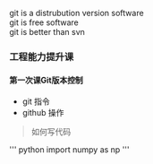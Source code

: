 git is a distrubution version software  
git is free software  
git is better than svn  
### 工程能力提升课
#### 第一次课Git版本控制
+ git 指令
+ github 操作
> 如何写代码
>
   
''' python
import numpy as np
'''


